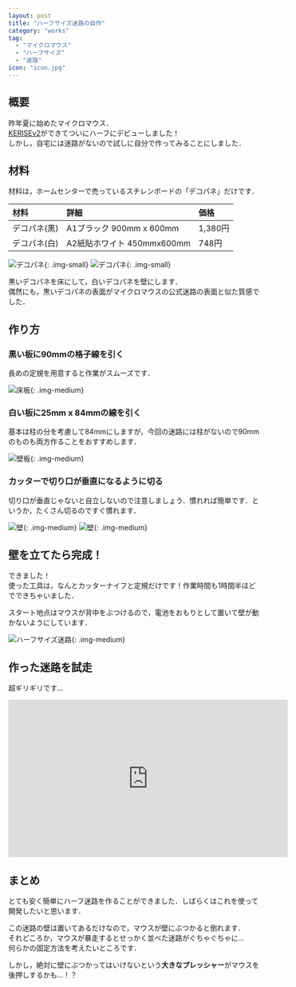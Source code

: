 ```yaml
---
layout: post
title: "ハーフサイズ迷路の自作"
category: "works"
tag:
  - "マイクロマウス"
  - "ハーフサイズ"
  - "迷路"
icon: "icon.jpg"
---
```


## 概要

昨年夏に始めたマイクロマウス．  
[KERISEv2](/tags/#tag-index-KERISEv2)ができてついにハーフにデビューしました！  
しかし，自宅には迷路がないので試しに自分で作ってみることにしました．

<!--more-->

## 材料

材料は，ホームセンターで売っているスチレンボードの「デコパネ」だけです．

|材料|詳細|価格|
|:--|:--|:--|
|デコパネ(黒)|A1ブラック 900mm x 600mm|1,380円|
|デコパネ(白)|A2紙貼ホワイト 450mmx600mm|748円|

![デコパネ](decopane-color.jpg){: .img-small} ![デコパネ](decopane.jpg){: .img-small}

黒いデコパネを床にして，白いデコパネを壁にします．  
偶然にも，黒いデコパネの表面がマイクロマウスの公式迷路の表面と似た質感でした．

## 作り方

### 黒い板に90mmの格子線を引く

長めの定規を用意すると作業がスムーズです．

![床板](board.jpg){: .img-medium}

### 白い板に25mm x 84mmの線を引く

基本は柱の分を考慮して84mmにしますが，今回の迷路には柱がないので90mmのものも両方作ることをおすすめします．

![壁板](wall-board.jpg){: .img-medium}

### カッターで切り口が垂直になるように切る

切り口が垂直じゃないと自立しないので注意しましょう．慣れれば簡単です．というか，たくさん切るのですぐ慣れます．

![壁](wall-slice.jpg){: .img-medium}
![壁](wall-cut.jpg){: .img-medium}

## 壁を立てたら完成！

できました！  
使った工具は，なんとカッターナイフと定規だけです！作業時間も1時間半ほどでできちゃいました．

スタート地点はマウスが背中をぶつけるので，電池をおもりとして置いて壁が動かないようにしています．

![ハーフサイズ迷路](half-maze.jpg){: .img-medium}

## 作った迷路を試走

超ギリギリです...

<div class="video"><iframe width="560" height="315" src="https://www.youtube.com/embed/GzYtAqqqN-g" frameborder="0" allowfullscreen></iframe></div>

## まとめ

とても安く簡単にハーフ迷路を作ることができました．しばらくはこれを使って開発したいと思います．

この迷路の壁は置いてあるだけなので，マウスが壁にぶつかると倒れます．  
それどころか，マウスが暴走するとせっかく並べた迷路がぐちゃぐちゃに...  
何らかの固定方法を考えたいところです．

しかし，絶対に壁にぶつかってはいけないという**大きなプレッシャー**がマウスを後押しするかも...！？

